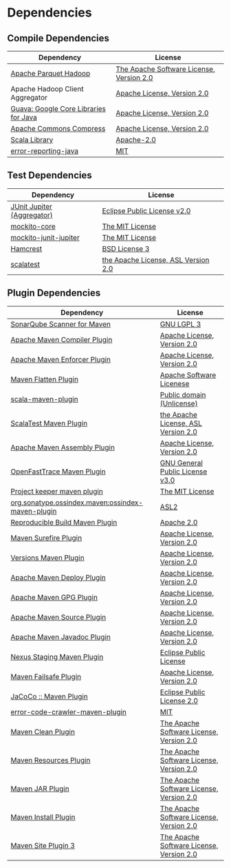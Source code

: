 <!-- @formatter:off -->
# Dependencies

## Compile Dependencies

| Dependency                                 | License                                       |
| ------------------------------------------ | --------------------------------------------- |
| [Apache Parquet Hadoop][0]                 | [The Apache Software License, Version 2.0][1] |
| Apache Hadoop Client Aggregator            | [Apache License, Version 2.0][2]              |
| [Guava: Google Core Libraries for Java][3] | [Apache License, Version 2.0][1]              |
| [Apache Commons Compress][5]               | [Apache License, Version 2.0][2]              |
| [Scala Library][7]                         | [Apache-2.0][8]                               |
| [error-reporting-java][9]                  | [MIT][10]                                     |

## Test Dependencies

| Dependency                       | License                                   |
| -------------------------------- | ----------------------------------------- |
| [JUnit Jupiter (Aggregator)][11] | [Eclipse Public License v2.0][12]         |
| [mockito-core][13]               | [The MIT License][14]                     |
| [mockito-junit-jupiter][13]      | [The MIT License][14]                     |
| [Hamcrest][17]                   | [BSD License 3][18]                       |
| [scalatest][19]                  | [the Apache License, ASL Version 2.0][20] |

## Plugin Dependencies

| Dependency                                              | License                                       |
| ------------------------------------------------------- | --------------------------------------------- |
| [SonarQube Scanner for Maven][21]                       | [GNU LGPL 3][22]                              |
| [Apache Maven Compiler Plugin][23]                      | [Apache License, Version 2.0][2]              |
| [Apache Maven Enforcer Plugin][25]                      | [Apache License, Version 2.0][2]              |
| [Maven Flatten Plugin][27]                              | [Apache Software Licenese][1]                 |
| [scala-maven-plugin][29]                                | [Public domain (Unlicense)][30]               |
| [ScalaTest Maven Plugin][31]                            | [the Apache License, ASL Version 2.0][20]     |
| [Apache Maven Assembly Plugin][33]                      | [Apache License, Version 2.0][2]              |
| [OpenFastTrace Maven Plugin][35]                        | [GNU General Public License v3.0][36]         |
| [Project keeper maven plugin][37]                       | [The MIT License][38]                         |
| [org.sonatype.ossindex.maven:ossindex-maven-plugin][39] | [ASL2][1]                                     |
| [Reproducible Build Maven Plugin][41]                   | [Apache 2.0][1]                               |
| [Maven Surefire Plugin][43]                             | [Apache License, Version 2.0][2]              |
| [Versions Maven Plugin][45]                             | [Apache License, Version 2.0][2]              |
| [Apache Maven Deploy Plugin][47]                        | [Apache License, Version 2.0][2]              |
| [Apache Maven GPG Plugin][49]                           | [Apache License, Version 2.0][2]              |
| [Apache Maven Source Plugin][51]                        | [Apache License, Version 2.0][2]              |
| [Apache Maven Javadoc Plugin][53]                       | [Apache License, Version 2.0][2]              |
| [Nexus Staging Maven Plugin][55]                        | [Eclipse Public License][56]                  |
| [Maven Failsafe Plugin][57]                             | [Apache License, Version 2.0][2]              |
| [JaCoCo :: Maven Plugin][59]                            | [Eclipse Public License 2.0][60]              |
| [error-code-crawler-maven-plugin][61]                   | [MIT][10]                                     |
| [Maven Clean Plugin][63]                                | [The Apache Software License, Version 2.0][1] |
| [Maven Resources Plugin][65]                            | [The Apache Software License, Version 2.0][1] |
| [Maven JAR Plugin][67]                                  | [The Apache Software License, Version 2.0][1] |
| [Maven Install Plugin][69]                              | [The Apache Software License, Version 2.0][1] |
| [Maven Site Plugin 3][71]                               | [The Apache Software License, Version 2.0][1] |

[9]: https://github.com/exasol/error-reporting-java
[1]: http://www.apache.org/licenses/LICENSE-2.0.txt
[43]: https://maven.apache.org/surefire/maven-surefire-plugin/
[63]: http://maven.apache.org/plugins/maven-clean-plugin/
[10]: https://opensource.org/licenses/MIT
[13]: https://github.com/mockito/mockito
[27]: https://www.mojohaus.org/flatten-maven-plugin/
[5]: https://commons.apache.org/proper/commons-compress/
[37]: https://github.com/exasol/project-keeper/
[45]: http://www.mojohaus.org/versions-maven-plugin/
[18]: http://opensource.org/licenses/BSD-3-Clause
[23]: https://maven.apache.org/plugins/maven-compiler-plugin/
[35]: https://github.com/itsallcode/openfasttrace-maven-plugin
[60]: https://www.eclipse.org/legal/epl-2.0/
[47]: https://maven.apache.org/plugins/maven-deploy-plugin/
[22]: http://www.gnu.org/licenses/lgpl.txt
[30]: http://unlicense.org/
[8]: https://www.apache.org/licenses/LICENSE-2.0
[31]: https://www.scalatest.org/user_guide/using_the_scalatest_maven_plugin
[59]: https://www.jacoco.org/jacoco/trunk/doc/maven.html
[14]: https://github.com/mockito/mockito/blob/main/LICENSE
[41]: http://zlika.github.io/reproducible-build-maven-plugin
[0]: https://parquet.apache.org
[21]: http://sonarsource.github.io/sonar-scanner-maven/
[11]: https://junit.org/junit5/
[51]: https://maven.apache.org/plugins/maven-source-plugin/
[17]: http://hamcrest.org/JavaHamcrest/
[65]: http://maven.apache.org/plugins/maven-resources-plugin/
[20]: http://www.apache.org/licenses/LICENSE-2.0
[3]: https://github.com/google/guava
[55]: http://www.sonatype.com/public-parent/nexus-maven-plugins/nexus-staging/nexus-staging-maven-plugin/
[19]: http://www.scalatest.org
[57]: https://maven.apache.org/surefire/maven-failsafe-plugin/
[7]: https://www.scala-lang.org/
[56]: http://www.eclipse.org/legal/epl-v10.html
[38]: https://github.com/exasol/project-keeper/blob/main/LICENSE
[36]: https://www.gnu.org/licenses/gpl-3.0.html
[67]: http://maven.apache.org/plugins/maven-jar-plugin/
[2]: https://www.apache.org/licenses/LICENSE-2.0.txt
[25]: https://maven.apache.org/enforcer/maven-enforcer-plugin/
[12]: https://www.eclipse.org/legal/epl-v20.html
[69]: http://maven.apache.org/plugins/maven-install-plugin/
[39]: https://sonatype.github.io/ossindex-maven/maven-plugin/
[49]: https://maven.apache.org/plugins/maven-gpg-plugin/
[29]: http://github.com/davidB/scala-maven-plugin
[71]: http://maven.apache.org/plugins/maven-site-plugin/
[53]: https://maven.apache.org/plugins/maven-javadoc-plugin/
[61]: https://github.com/exasol/error-code-crawler-maven-plugin
[33]: https://maven.apache.org/plugins/maven-assembly-plugin/
